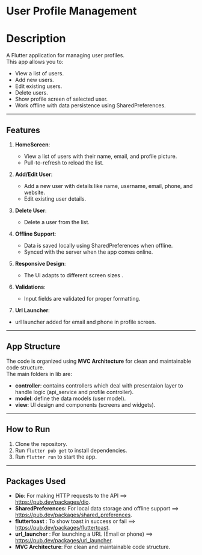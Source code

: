 # **User Profile Management**

# Description
A Flutter application for managing user profiles.                                
This app allows you to:                    
- View a list of users.
- Add new users.
- Edit existing users.
- Delete users.
- Show profile screen of selected user.
- Work offline with data persistence using SharedPreferences.

-----------------

## **Features**
1. **HomeScreen**:
   - View a list of users with their name, email, and profile picture.
   - Pull-to-refresh to reload the list. 

2. **Add/Edit User**:
   - Add a new user with details like name, username, email, phone, and website.
   - Edit existing user details.

3. **Delete User**:
   - Delete a user from the list.

4. **Offline Support**:
   - Data is saved locally using SharedPreferences when offline.
   - Synced with the server when the app comes online.

5. **Responsive Design**:
   - The UI adapts to different screen sizes .

6. **Validations**:
   - Input fields are validated for proper formatting.

7.  **Url Launcher**:
   - url launcher added for email and phone in profile screen.

---------------------------------------

## App Structure
The code is organized using **MVC Architecture** for clean and maintainable code structure.                   
The main folders in lib are:
- **controller**: contains controllers which deal with presentaion layer to handle logic (api_service and profile controller).
- **model**: define the data models (user model).
- **view**: UI design and components (screens and widgets).

--------------------------------------------

## How to Run

1. Clone the repository.
2. Run `flutter pub get` to install dependencies.
3. Run `flutter run` to start the app.

----------------------------

## **Packages Used**
- **Dio**: For making HTTP requests to the API ==> https://pub.dev/packages/dio.
- **SharedPreferences**: For local data storage and offline support ==> https://pub.dev/packages/shared_preferences.
- **fluttertoast** : To show toast in success or fail ==> https://pub.dev/packages/fluttertoast.
- **url_launcher** : For launching a URL (Email or phone) ==> https://pub.dev/packages/url_launcher.
- **MVC Architecture**: For clean and maintainable code structure.

  



